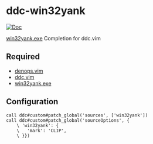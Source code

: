 # ddc-win32yank

[![Doc](https://img.shields.io/badge/doc-%3Ah%20ddc--win32yank-orange.svg?style=flat-square)](doc/ddc-win32yank.txt)

[win32yank.exe](https://github.com/equalsraf/win32yank) Completion for ddc.vim

## Required

- [denops.vim](https://github.com/vim-denops/denops.vim)
- [ddc.vim](https://github.com/Shougo/ddc.vim)
- [win32yank.exe](https://github.com/equalsraf/win32yank)

## Configuration

```vim
call ddc#custom#patch_global('sources', ['win32yank'])
call ddc#custom#patch_global('sourceOptions', {
    \ 'win32yank': {
    \   'mark': 'CLIP',
    \ }})
```
